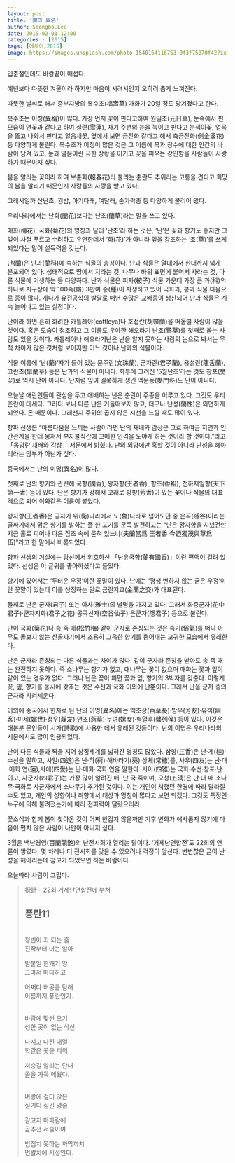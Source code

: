```yaml
---
layout: post
title: '蘭의 異名'
author: Seongbo.Lee
date: 2015-02-01 12:00
categories : [2015]
tags: [에세이,2015]
image: https://images.unsplash.com/photo-1540164116753-0f3f75070f42?ixlib=rb-1.2.1&ixid=eyJhcHBfaWQiOjEyMDd9&auto=format&fit=crop&w=940&q=70
---
```


입춘절인데도 바람끝이 매섭다.

예년보다 따뜻한 겨울이라 하지만 마음이 시려서인지 오히려 춥게 느껴진다.

따뜻한 날씨로 해서 중부지방의 복수초(福壽草) 개화가 20일 정도 당겨졌다고 한다.

복수초는 이칭(異稱)이 많다. 가장 먼저 꽃이 핀다고하여 원일초(元日草), 눈속에서 핀 모습이 연꽃과 같다고 하여 설련(雪蓮), 자기 주변의 눈을 녹이고 핀다고 눈색이꽃, 얼음을 뚫고 나와서 핀다고 얼음새꽃, 옆에서 보면 금잔화 같다고 해서 측금잔화(側金盞花) 등 다양하게 불린다. 복수초가 이칭이 많은 것은 그 이름에 복과 장수에 대한 인간의 바람이 담겨 있고, 눈과 얼음이란 극한 상황을 이기고 꽃을 피우는 강인함을 사람들이 사랑하기 때문이지 싶다. 

봄을 알리는 꽃이라 하여 보춘화(報春花)라 불리는 춘란도 추위라는 고통을 견디고 희망의 봄을 알리기 때문인지 사람들의 사랑을 받고 있다.

그래서일까 산난초, 꿩밥, 아기다래, 여달래, 숟가락총 등 다양하게 불리어 왔다.

우리나라에서는 난화(蘭花)보다는 난초(蘭草)라는 말을 쓰고 있다.

매화(梅花), 국화(菊花)의 명칭과 달리 ‘난초’라 하는 것은, ‘난’은 꽃과 향기도 좋지만 그 잎이 사철 푸르고 수려하고 유연한데서 ‘화(花)’가 아니라 잎을 강조하는 ‘초(草)’를 쓰게 되었다는 말이 설득력을 갖는다. 

난(蘭)은 난과(蘭科)에 속하는 식물의 총칭이다. 난과 식물은 열대에서 한대까지 넓게 분포되어 있다. 생태적으로 땅에서 지라는 것, 나무나 바위 표면에 붙어서 자라는 것, 다른 식물에 기생하는 등 다양하다. 난과 식물은 피자(被子) 식물 가운데 가장 큰 과(科)의 하나로 지구상에 약 100속(屬)  3만여 종(種)이 자생하고 있어 국화과, 콩과 식물 다음으로 종이 많다. 게다가 유전공학의 발달로 매년 수많은 교배종이 생산되어 난과 식물은 계속 늘어나고 있는 실정이다. 

난이라 하면 흔히 화려한 카틀레야(cottleya)나 호접란(胡蝶蘭)을 떠올릴 사람이 많을 것이다. 혹은 모습이 청초하고 그 이름도 우아한 해오라기 난초(鷺草)를 첫째로 꼽는 사람도 있을 것이다. 카틀레야나 해오라기난은 난을 알지 못하는 사람의 눈으로 봐서는 무척 차이가 많은 것처럼 보이지만 어느 것이나 난과의 식물이다.

식물 이름에 ‘난(蘭)’자가 들어 있는 문주란(文珠蘭), 군자란(君子蘭), 용설란(龍舌蘭), 고란초(皐蘭草) 등은 난과의 식물이 아니다. 화투에 그려진 ‘5월난초’라는 것도 창포(붓꽃)로 역시 난이 아니다. 난처럼 잎이 길쭉하게 생긴 맥문동(麥門冬)도 난이 아니다.

오늘날 애란인들이 관심을 두고 애배하는 난은 춘란이 주종을 이루고 있다. 그것도 우리 춘란이 대세다. 그러다 보니 다른 난은 거들떠보지 않고, 더구나 난성(蘭性)은 외면하게 되었다. 돈 때문이다. 그래선지 주위의 곱지 않은 시선을 느낄 때도 많이 있다. 

향파 선생은 “아름다움을 느끼는 사람이라면 난의 재배와 감상은 그로 하여금 지연과 인간관계을 한데 뭉쳐서 부자불식간에 고매한 인격을 도야케 하는 것이라 할 것이다.”라고 「동양란 재배와 감상」 서문에서 밝혔다. 난의 외양에만 혹할 것이 아니라 난성을 헤아리라는 당부가 아닌가 싶다. 

중국에서는 난의 이명(異名)이 많다. 

첫째로 난의 향기와 관련해 국향(國香), 왕자향(王者香), 향조(香祖), 천하제일향(天下第一香) 등이 있다. 난은 향기가 강해서 고래로 방향(芳香)이 있는 꽃이나 식물의 대표격으로 되어 이와같은 이름이 붙었다. 

왕자향(王者香)은 공자가 위(衛)나라에서 노(魯)나라로 넘어오던 중 은곡(隱谷)이라는 골짜기에서 맑은 향기를 발하는 풀 한 포기를 문득 발견하고는 “난은 왕자향을 지녔건만 지금 홀로 피어나 다른 잡초 속에 묻혀 있느냐(夫蘭當爲 王者香 今迺獨茂與草爲伍)”라고 한 말에서 비롯되었다. 

향파 선생의 거실에는 당신께서 휘호하신 「난유국향(蘭有國香)」이란 편액이 걸려 있었다. 선생은 이 글귀를 좋아하셨다고 들었다.

향기에 있어서는 ‘두터운 우정’이란 꽃말이 있다. 난에는 ‘평생 변하지 않는 굳은 우정’이란 꽃말이 있는데 이를 상징하는 말로 금란지교(金蘭之交)가 대표된다. 

둘째로 난은 군자(君子) 또는 아사(雅士)의 별명을 가지고 있다. 그래서 화중군자(花中君子)·군자지화(君子之花)·공곡선자(空谷仙子)·은군자(隱君子) 등으로 불린다.

난이 국화(菊花)나 송·죽·매(松竹梅) 같이 군자로 존칭되는 것은 속기(俗氣)를 떠나 아무도 돌보지 않는 산골짜기에서 조용히 그윽한 향기를 뿜어내는 고귀한 모습에서 유래한다.

난은 군자라 존칭되는 다른 식물과는 차이가 많다. 같이 군자라 존칭을 받아도 송 죽 매는 완전하지 못하다. 즉 소나무는 향기가 없고, 대나무는 꽃이 없으며 매화는 꽃과 잎이 같이 있는 경우가 없다. 그러나 난은 꽃이 피면 꽃과 잎, 향기의 3박자를 갖춘다. 이렇게 꽃, 잎, 향기를 동시에 갖추는 것은 수선과 국화 이외에 난뿐이다. 그래서 난을 군자 중의 군자라 치켜세운다.

이외에 중국에서 한자로 된 난의 이명(異名)에는 백초장(百草長)·방우(芳友)·유객(幽客)·미세(媚世)·정우(靜友)·연초(燕草)·누녀(嫘女)·형열후(馨列侯) 등이 있다. 이것은 대분분 문인들이 시가(詩歌)에 사용한 데서 유래된 것들이다. 난의 이명은 우리나라의 시문에서도 많이 인용되었다.

난이 다른 식물과 짝을 지어 상징세계를 넓혀간 명칭도 많았다. 삼향(三香)은 난·계(桂)·수선을 말하고, 사일(四逸)은 난·하(荷)·해바라기(葵)·상체(常棣)를, 사우(四友)는 난·대·매화 연(蓮),사애(四愛)는 난·매화·국화·연을 말한다. 사아(四雅)는 국화·수선·창포·난이고, 사군자(四君子)는 가장 많이 알려진 매· 난·국·죽이며, 오청(五淸)은 난·대·매·소나무·국화로 사군자에서 소나무가 추가된 것이다. 이는 개인이 처했던 한경에 따라 달라질 수도 있고, 개인의 성향이나 취향에서 대상과 명칭이 많다고 보면 되겠다. 그것도 특정인 누구에 의해 불려졌는가에 따라 전파력이 달랐으리라.

꽃소식과 함께 봄이 찾아온 것이 어찌 반갑지 않을까만 기후 변화가 예사롭지 않기에 마음이 편치 않은 사람이 나만이 아니지 싶다. 

3월은 백난경영(百蘭競艶)의 난전시회가 열리는 달이다. ‘거제난연합전’도 22회의 연륜이 쌓였다. 몇 차례나 더 전시회를 맞을 수 있으려나 걱정이 앞선다. 변변찮은 글이 난성을 헤아리는데 참고가 되었으면 하는 바람이다. 

오늘따라 사람이 그립다.



> 祝詩 - 22회 거제난연합전에 부쳐 
><br />
> ## 풍란11 
> 
> <br />
>청빈이 죄 되는 줄<br />
>진작부터 너는 알아 
>
>발붙일 한뙈기 땅 <br />
>그마저 마다하고
>
>어쩌다 허공를 탐해<br />
>이름까지 풍란인가.
>
><br />
>바람에 맞선 오기 <br />
>성한 곳이 없는 삭신
>
>다지고 다진 내열<br />
>학같은 꽃을 피워
>
>저승길 알리는 단내<br />
>골을 가득 메웠다.
>
><br />
>벼랑에 걸터 앉은<br />
>질기디 질긴 명줄
>
>갈고지 마파람에<br />
>곧추선 서슬이여
> 
>범접치 못하는 까막까치<br />
>먼발치에 서성인다. 